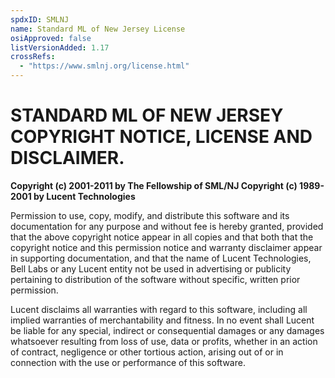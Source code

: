 ```yaml
---
spdxID: SMLNJ
name: Standard ML of New Jersey License
osiApproved: false
listVersionAdded: 1.17
crossRefs: 
  - "https://www.smlnj.org/license.html"
---
```


# STANDARD ML OF NEW JERSEY COPYRIGHT NOTICE, LICENSE AND DISCLAIMER.

**Copyright (c) 2001-2011 by The Fellowship of SML/NJ Copyright (c) 1989-2001 by Lucent Technologies**

Permission to use, copy, modify, and distribute this software and its documentation for any purpose and without fee is hereby granted, provided that the above copyright notice appear in all copies and that both that the copyright notice and this permission notice and warranty disclaimer appear in supporting documentation, and that the name of Lucent Technologies, Bell Labs or any Lucent entity not be used in advertising or publicity pertaining to distribution of the software without specific, written prior permission.

Lucent disclaims all warranties with regard to this software, including all implied warranties of merchantability and fitness. In no event shall Lucent be liable for any special, indirect or consequential damages or any damages whatsoever resulting from loss of use, data or profits, whether in an action of contract, negligence or other tortious action, arising out of or in connection with the use or performance of this software.
